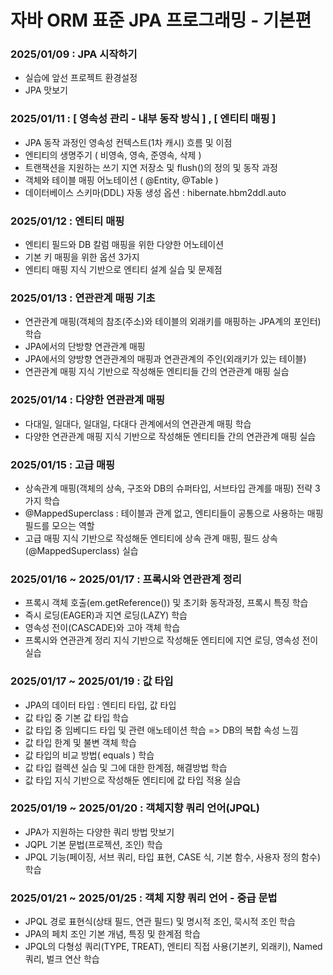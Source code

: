 # 자바 ORM 표준 JPA 프로그래밍 - 기본편

### 2025/01/09 : JPA 시작하기 

- 실습에 앞선 프로젝트 환경설정
- JPA 맛보기 

### 2025/01/11 : [ 영속성 관리 - 내부 동작 방식 ] , [ 엔티티 매핑 ]

- JPA 동작 과정인 영속성 컨텍스트(1차 캐시) 흐름 및 이점
- 엔티티의 생명주기 ( 비영속, 영속, 준영속, 삭제 )
- 트랜잭션을 지원하는 쓰기 지연 저장소 및 flush()의 정의 및 동작 과정 
- 객체와 테이블 매핑 어노테이션 ( @Entity, @Table )
- 데이터베이스 스키마(DDL) 자동 생성 옵션 : hibernate.hbm2ddl.auto

### 2025/01/12 : 엔티티 매핑

- 엔티티 필드와 DB 칼럼 매핑을 위한 다양한 어노테이션
- 기본 키 매핑을 위한 옵션 3가지
- 엔티티 매핑 지식 기반으로 엔티티 설계 실습 및 문제점

### 2025/01/13 : 연관관계 매핑 기초 

- 연관관계 매핑(객체의 참조(주소)와 테이블의 외래키를 매핑하는 JPA계의 포인터) 학습
- JPA에서의 단방향 연관관계 매핑
- JPA에서의 양방향 연관관계의 매핑과 연관관계의 주인(외래키가 있는 테이블) 
- 연관관계 매핑 지식 기반으로 작성해둔 엔티티들 간의 연관관계 매핑 실습 

### 2025/01/14 : 다양한 연관관계 매핑

- 다대일, 일대다, 일대일, 다대다 관계에서의 연관관계 매핑 학습 
- 다양한 연관관계 매핑 지식 기반으로 작성해둔 엔티티들 간의 연관관계 매핑 실습 

### 2025/01/15 : 고급 매핑

- 상속관계 매핑(객체의 상속, 구조와 DB의 슈퍼타입, 서브타입 관계를 매핑) 전략 3가지 학습
- @MappedSuperclass : 테이블과 관계 없고, 엔티티들이 공통으로 사용하는 매핑 필드를 모으는 역할 
- 고급 매핑 지식 기반으로 작성해둔 엔티티에 상속 관계 매핑, 필드 상속(@MappedSuperclass) 실습

### 2025/01/16 ~ 2025/01/17 : 프록시와 연관관계 정리

- 프록시 객체 호출(em.getReference()) 및 초기화 동작과정, 프록시 특징 학습
- 즉시 로딩(EAGER)과 지연 로딩(LAZY) 학습
- 영속성 전이(CASCADE)와 고아 객체 학습 
- 프록시와 연관관계 정리 지식 기반으로 작성해둔 엔티티에 지연 로딩, 영속성 전이 실습

### 2025/01/17 ~ 2025/01/19 : 값 타입 

- JPA의 데이터 타입 : 엔티티 타입, 값 타입 
- 값 타입 중 기본 값 타입 학습
- 값 타입 중 임베디드 타입 및 관련 애노테이션 학습 => DB의 복합 속성 느낌 
- 값 타입 한계 및 불변 객체 학습 
- 값 타입의 비교 방법( equals ) 학습
- 값 타입 컬렉션 실습 및 그에 대한 한계점, 해결방법 학습 
- 값 타입 지식 기반으로 작성해둔 엔티티에 값 타입 적용 실습

### 2025/01/19 ~ 2025/01/20 : 객체지향 쿼리 언어(JPQL)

- JPA가 지원하는 다양한 쿼리 방법 맛보기
- JQPL 기본 문법(프로젝션, 조인) 학습
- JPQL 기능(페이징, 서브 쿼리, 타입 표현, CASE 식, 기본 함수, 사용자 정의 함수) 학습

### 2025/01/21 ~ 2025/01/25 : 객체 지향 쿼리 언어 - 중급 문법

- JPQL 경로 표현식(상태 필드, 연관 필드) 및 명시적 조인, 묵시적 조인 학습
- JPA의 페치 조인 기본 개념, 특징 및 한계점 학습
- JPQL의 다형성 쿼리(TYPE, TREAT), 엔티티 직접 사용(기본키, 외래키), Named 쿼리, 벌크 연산 학습
